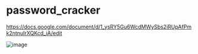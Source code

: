 # password_cracker

https://docs.google.com/document/d/1_ysRY5Gu6WcdMWySbs2iRUpAfPmk2ntnuIrXQKcd_iA/edit

![image](https://user-images.githubusercontent.com/36753782/141658672-b0040992-9578-4f99-b70f-ed8693178e1e.png)

